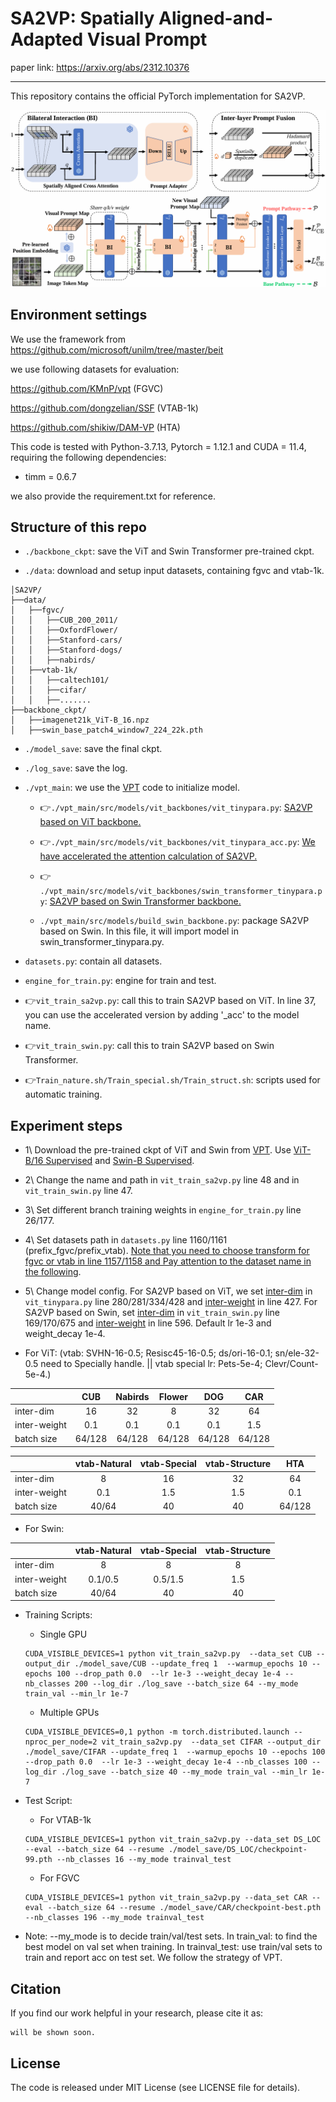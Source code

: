 # SA2VP: Spatially Aligned-and-Adapted Visual Prompt

paper link: https://arxiv.org/abs/2312.10376

------

This repository contains the official PyTorch implementation for SA2VP.

![model_img](https://github.com/tommy-xq/SA2VP/blob/main/imgs/SA2VP.png)

## Environment settings

We use the framework from https://github.com/microsoft/unilm/tree/master/beit

we use following datasets for evaluation:

https://github.com/KMnP/vpt (FGVC)

https://github.com/dongzelian/SSF (VTAB-1k)

https://github.com/shikiw/DAM-VP (HTA)

This code is tested with Python-3.7.13, Pytorch = 1.12.1 and CUDA = 11.4, requiring the following dependencies:

* timm = 0.6.7

we also provide the requirement.txt for reference.

## Structure of this repo

- `./backbone_ckpt`: save the ViT and Swin Transformer pre-trained ckpt.

- `./data`: download and setup input datasets, containing fgvc and vtab-1k.
```
│SA2VP/
├──data/
│   ├──fgvc/
│   │   ├──CUB_200_2011/
│   │   ├──OxfordFlower/
│   │   ├──Stanford-cars/
│   │   ├──Stanford-dogs/
│   │   ├──nabirds/
│   ├──vtab-1k/
│   │   ├──caltech101/
│   │   ├──cifar/
│   │   ├──.......
├──backbone_ckpt/
│   ├──imagenet21k_ViT-B_16.npz
│   ├──swin_base_patch4_window7_224_22k.pth
```

- `./model_save`: save the final ckpt.

-  `./log_save`: save the log.


- `./vpt_main`: we use the [VPT](https://github.com/KMnP/vpt) code to initialize model.

    * 👉`./vpt_main/src/models/vit_backbones/vit_tinypara.py`: <u>SA2VP based on ViT backbone.</u> 

    * 👉`./vpt_main/src/models/vit_backbones/vit_tinypara_acc.py`: <u>We have accelerated the attention calculation of SA2VP.</u> 

    * 👉 `./vpt_main/src/models/vit_backbones/swin_transformer_tinypara.py`: <u>SA2VP based on Swin Transformer backbone.</u>

    * `./vpt_main/src/models/build_swin_backbone.py`: package SA2VP based on Swin. In this file, it will import model in swin_transformer_tinypara.py.

- `datasets.py`: contain all datasets.
- `engine_for_train.py`: engine for train and test.

- 👉`vit_train_sa2vp.py`: call this to train SA2VP based on ViT. In line 37, you can use the accelerated version by adding '_acc' to the model name.

- 👉`vit_train_swin.py`: call this to train SA2VP based on Swin Transformer.

- 👉`Train_nature.sh/Train_special.sh/Train_struct.sh`: scripts used for automatic training.

## Experiment steps

- 1\ Download the pre-trained ckpt of ViT and Swin from [VPT](https://github.com/KMnP/vpt). Use <u>ViT-B/16 Supervised</u> and <u>Swin-B Supervised</u>.

- 2\ Change the name and path in `vit_train_sa2vp.py` line 48 and in `vit_train_swin.py` line 47.

- 3\ Set different branch training weights in `engine_for_train.py` line 26/177.

- 4\ Set datasets path in `datasets.py` line 1160/1161 (prefix_fgvc/prefix_vtab). <u>Note that you need to choose transform for fgvc or vtab in line 1157/1158 and Pay attention to the dataset name in the following</u>.

- 5\ Change model config. For SA2VP based on ViT, we set <u>inter-dim</u> in `vit_tinypara.py` line 280/281/334/428 and <u>inter-weight</u> in line 427. For SA2VP based on Swin, set <u>inter-dim</u> in `vit_train_swin.py` line 169/170/675 and <u>inter-weight</u> in line 596. Default lr 1e-3 and weight_decay 1e-4.
- For ViT: (vtab: SVHN-16-0.5; Resisc45-16-0.5; ds/ori-16-0.1; sn/ele-32-0.5 need to Specially handle. || vtab special lr: Pets-5e-4; Clevr/Count-5e-4.)

| |CUB | Nabirds| Flower |  DOG| CAR |
|------| :--------: | :-----:  |  :-----:  | :-----:  | :-----:|
| inter-dim |16    | 32  | 8 |  32|64 | |
| inter-weight|0.1  | 0.1  | 0.1 |0.1 | 1.5| |
| batch size|64/128  | 64/128  | 64/128 |64/128 | 64/128| |

| |vtab-Natural | vtab-Special| vtab-Structure | HTA|
|------| :--------: | :-----:  |  :-----:  |:-----:  |
| inter-dim | 8   | 16 | 32 |  64| |
|inter-weight|0.1  | 1.5  | 1.5 | 0.1| |
|batch size|40/64  | 40  | 40 | 64/128| |

- For Swin:

| |vtab-Natural | vtab-Special| vtab-Structure |
|------| :--------: | :-----:  |  :-----:  |
| inter-dim | 8   | 8 | 8 |  
|inter-weight|0.1/0.5  | 0.5/1.5  | 1.5 | 
|batch size|40/64  | 40 | 40 | 

- Training Scripts:
  - Single GPU
  ```
  CUDA_VISIBLE_DEVICES=1 python vit_train_sa2vp.py  --data_set CUB --output_dir ./model_save/CUB --update_freq 1  --warmup_epochs 10 --epochs 100 --drop_path 0.0  --lr 1e-3 --weight_decay 1e-4 --nb_classes 200 --log_dir ./log_save --batch_size 64 --my_mode train_val --min_lr 1e-7
  ```
  - Multiple GPUs
  ```
  CUDA_VISIBLE_DEVICES=0,1 python -m torch.distributed.launch --nproc_per_node=2 vit_train_sa2vp.py  --data_set CIFAR --output_dir ./model_save/CIFAR --update_freq 1  --warmup_epochs 10 --epochs 100 --drop_path 0.0  --lr 1e-3 --weight_decay 1e-4 --nb_classes 100 --log_dir ./log_save --batch_size 40 --my_mode train_val --min_lr 1e-7
  ```

- Test Script:
  - For VTAB-1k
  ```
  CUDA_VISIBLE_DEVICES=1 python vit_train_sa2vp.py --data_set DS_LOC --eval --batch_size 64 --resume ./model_save/DS_LOC/checkpoint-99.pth --nb_classes 16 --my_mode trainval_test
  ```
  - For FGVC
  ```
  CUDA_VISIBLE_DEVICES=1 python vit_train_sa2vp.py --data_set CAR --eval --batch_size 64 --resume ./model_save/CAR/checkpoint-best.pth --nb_classes 196 --my_mode trainval_test
  ```

- Note: --my_mode is to decide train/val/test sets. In train_val: to find the best model on val set when training. In trainval_test: use train/val sets to train and report acc on test set. We follow the strategy of VPT.




## Citation

If you find our work helpful in your research, please cite it as:

```
will be shown soon.
```

## License
The code is released under MIT License (see LICENSE file for details).